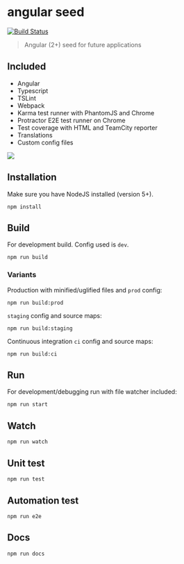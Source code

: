 # angular seed
[![Build Status](https://travis-ci.org/meeroslav/angular2-seed.svg?branch=master)](https://travis-ci.org/meeroslav/angular2-seed)

> Angular (2+) seed for future applications

## Included
- Angular
- Typescript
- TSLint
- Webpack
- Karma test runner with PhantomJS and Chrome
- Protractor E2E test runner on Chrome
- Test coverage with HTML and TeamCity reporter
- Translations
- Custom config files

![](.github/omg.gif)

## Installation

Make sure you have NodeJS installed (version 5+).
```shell
npm install
```

## Build
For development build. Config used is `dev`.
```shell
npm run build
```

### Variants

Production with minified/uglified files and `prod` config:
```shell
npm run build:prod
```
`staging` config and source maps:
```shell
npm run build:staging
```
Continuous integration `ci` config and source maps:
```shell
npm run build:ci
```

## Run

For development/debugging run with file watcher included:
```shell
npm run start
```

## Watch
```shell
npm run watch
```

## Unit test
```shell
npm run test
```

## Automation test
```shell
npm run e2e
```

## Docs
```shell
npm run docs
```
